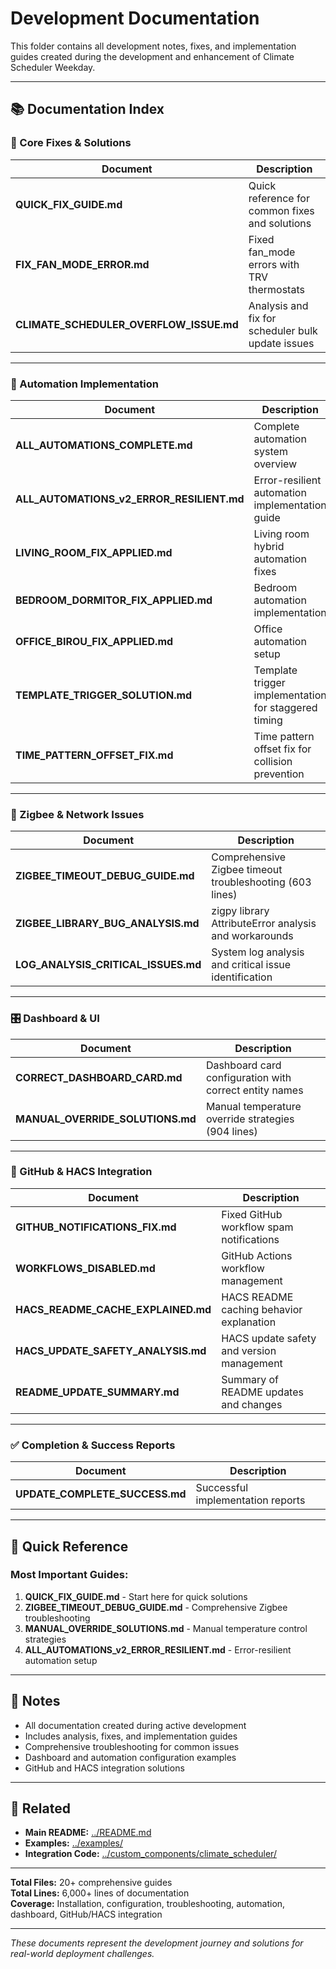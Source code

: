 # Development Documentation

This folder contains all development notes, fixes, and implementation guides created during the development and enhancement of Climate Scheduler Weekday.

---

## 📚 Documentation Index

### 🔧 Core Fixes & Solutions

| Document | Description |
|----------|-------------|
| **QUICK_FIX_GUIDE.md** | Quick reference for common fixes and solutions |
| **FIX_FAN_MODE_ERROR.md** | Fixed fan_mode errors with TRV thermostats |
| **CLIMATE_SCHEDULER_OVERFLOW_ISSUE.md** | Analysis and fix for scheduler bulk update issues |

---

### 🤖 Automation Implementation

| Document | Description |
|----------|-------------|
| **ALL_AUTOMATIONS_COMPLETE.md** | Complete automation system overview |
| **ALL_AUTOMATIONS_v2_ERROR_RESILIENT.md** | Error-resilient automation implementation guide |
| **LIVING_ROOM_FIX_APPLIED.md** | Living room hybrid automation fixes |
| **BEDROOM_DORMITOR_FIX_APPLIED.md** | Bedroom automation implementation |
| **OFFICE_BIROU_FIX_APPLIED.md** | Office automation setup |
| **TEMPLATE_TRIGGER_SOLUTION.md** | Template trigger implementation for staggered timing |
| **TIME_PATTERN_OFFSET_FIX.md** | Time pattern offset fix for collision prevention |

---

### 📡 Zigbee & Network Issues

| Document | Description |
|----------|-------------|
| **ZIGBEE_TIMEOUT_DEBUG_GUIDE.md** | Comprehensive Zigbee timeout troubleshooting (603 lines) |
| **ZIGBEE_LIBRARY_BUG_ANALYSIS.md** | zigpy library AttributeError analysis and workarounds |
| **LOG_ANALYSIS_CRITICAL_ISSUES.md** | System log analysis and critical issue identification |

---

### 🎛️ Dashboard & UI

| Document | Description |
|----------|-------------|
| **CORRECT_DASHBOARD_CARD.md** | Dashboard card configuration with correct entity names |
| **MANUAL_OVERRIDE_SOLUTIONS.md** | Manual temperature override strategies (904 lines) |

---

### 🔄 GitHub & HACS Integration

| Document | Description |
|----------|-------------|
| **GITHUB_NOTIFICATIONS_FIX.md** | Fixed GitHub workflow spam notifications |
| **WORKFLOWS_DISABLED.md** | GitHub Actions workflow management |
| **HACS_README_CACHE_EXPLAINED.md** | HACS README caching behavior explanation |
| **HACS_UPDATE_SAFETY_ANALYSIS.md** | HACS update safety and version management |
| **README_UPDATE_SUMMARY.md** | Summary of README updates and changes |

---

### ✅ Completion & Success Reports

| Document | Description |
|----------|-------------|
| **UPDATE_COMPLETE_SUCCESS.md** | Successful implementation reports |

---

## 🎯 Quick Reference

### Most Important Guides:

1. **QUICK_FIX_GUIDE.md** - Start here for quick solutions
2. **ZIGBEE_TIMEOUT_DEBUG_GUIDE.md** - Comprehensive Zigbee troubleshooting
3. **MANUAL_OVERRIDE_SOLUTIONS.md** - Manual temperature control strategies
4. **ALL_AUTOMATIONS_v2_ERROR_RESILIENT.md** - Error-resilient automation setup

---

## 📝 Notes

- All documentation created during active development
- Includes analysis, fixes, and implementation guides
- Comprehensive troubleshooting for common issues
- Dashboard and automation configuration examples
- GitHub and HACS integration solutions

---

## 🔗 Related

- **Main README:** [../README.md](../README.md)
- **Examples:** [../examples/](../examples/)
- **Integration Code:** [../custom_components/climate_scheduler/](../custom_components/climate_scheduler/)

---

**Total Files:** 20+ comprehensive guides  
**Total Lines:** 6,000+ lines of documentation  
**Coverage:** Installation, configuration, troubleshooting, automation, dashboard, GitHub/HACS integration

---

*These documents represent the development journey and solutions for real-world deployment challenges.*
